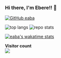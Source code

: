 ### Hi there, I'm Ebere!! 👋

[![GitHub eaba](https://img.shields.io/github/followers/eaba?label=follow&style=social)](https://github.com/eaba) 


![top langs](https://github-readme-stats.vercel.app/api/top-langs/?username=eaba&hide=jupyter%20notebook,html,javascript)
![repo stats](https://github-readme-stats.vercel.app/api?username=eaba&show_icons=true&line_height=27)

[![eaba's wakatime stats](https://github-readme-stats.vercel.app/api/wakatime?username=mestical)](https://github.com/anuraghazra/github-readme-stats)

<!--
**eaba/eaba** is a ✨ _special_ ✨ repository because its `README.md` (this file) appears on your GitHub profile.

Here are some ideas to get you started:

- 🔭 I’m currently working on ...
- 🌱 I’m currently learning ...
- 👯 I’m looking to collaborate on ...
- 🤔 I’m looking for help with ...
- 💬 Ask me about ...
- 📫 How to reach me: ...
- 😄 Pronouns: ...
- ⚡ Fun fact: ...
-->
<p align="left"> 
  <b>Visitor count</b><br>
  <img src="https://profile-counter.glitch.me/eaba/count.svg" />
</p>
